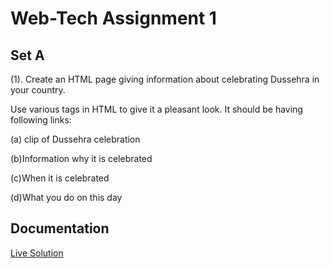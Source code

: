 
# Web-Tech Assignment 1

## Set A
(1). Create an HTML page giving information about celebrating Dussehra in your country.

Use various tags in HTML to give it a pleasant look. It should be having following links:

(a) clip of Dussehra celebration

(b)Information why it is celebrated

(c)When it is celebrated

(d)What you do on this day


## Documentation

[Live Solution](https://sandesh-at-git.github.io/WebTechAssignment/)
